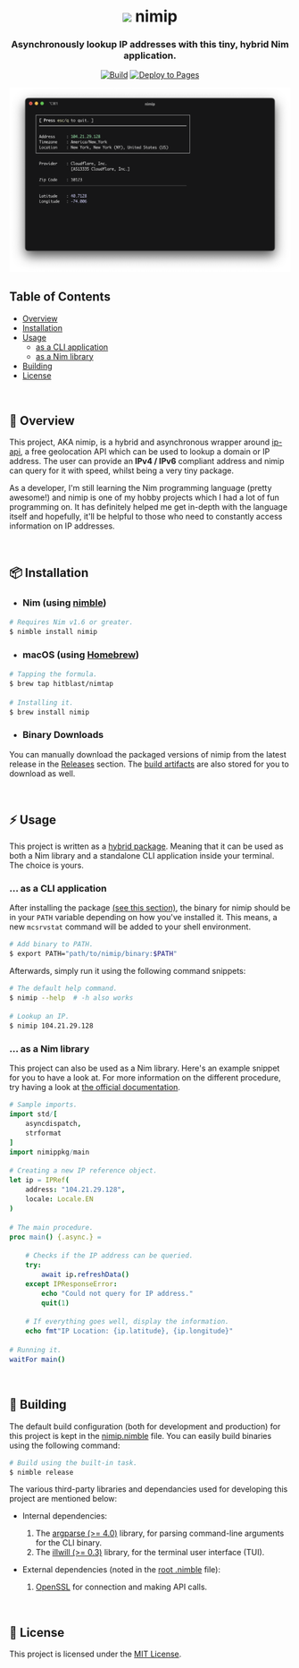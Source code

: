 <div align="center">

# <img src="https://raw.githubusercontent.com/nim-lang/assets/master/Art/logo-crown.png" height="30px"/> nimip <br>

### Asynchronously lookup IP addresses with this tiny, hybrid Nim application.

[![Build](https://github.com/hitblast/nimip/actions/workflows/build.yml/badge.svg)](https://github.com/hitblast/nimip/actions/workflows/build.yml)
[![Deploy to Pages](https://github.com/hitblast/nimip/actions/workflows/pages.yml/badge.svg)](https://github.com/hitblast/nimip/actions/workflows/pages.yml)

<img src="https://github.com/hitblast/nimip/blob/main/static/demo.png" alt="Demo Terminal Image">

</div>

## Table of Contents

- [Overview](#-overview)
- [Installation](#-installation)
- [Usage](#-usage)
    - [as a CLI application](#-as-a-cli-application)
    - [as a Nim library](#-as-a-nim-library)
- [Building](#-building)
- [License](#-license)

<br>

## 📖 Overview

This project, AKA nimip, is a hybrid and asynchronous wrapper around [ip-api](https://ip-api.com), a free geolocation API which can be used to lookup a domain or IP address. The user can provide an **IPv4 / IPv6** compliant address and nimip can query for it with speed, whilst being a very tiny package. 

As a developer, I'm still learning the Nim programming language (pretty awesome!) and nimip is one of my hobby projects which I had a lot of fun programming on. It has definitely helped me get in-depth with the language itself and hopefully, it'll be helpful to those who need to constantly access information on IP addresses.

<br>

## 📦 Installation

- ### Nim (using [nimble](https://github.com/nim-lang/nimble))

```bash
# Requires Nim v1.6 or greater.
$ nimble install nimip
```

- ### macOS (using [Homebrew](https://brew.sh))

```bash
# Tapping the formula.
$ brew tap hitblast/nimtap

# Installing it.
$ brew install nimip
```

- ### Binary Downloads
You can manually download the packaged versions of nimip from the latest release in the [Releases](https://github.com/hitblast/nimip/releases) section. The [build artifacts](https://github.com/hitblast/nimip/actions/workflows/builds.yml) are also stored for you to download as well.

<br>

## ⚡ Usage

This project is written as a [hybrid package](https://github.com/nim-lang/nimble#hybrids). Meaning that it can be used as both a Nim library and a standalone CLI application inside your terminal. The choice is yours. <br>

### ... as a CLI application

After installing the package [(see this section)](#-installation), the binary for nimip should be in your `PATH` variable depending on how you've installed it. This means, a new `mcsrvstat` command will be added to your shell environment.

```bash
# Add binary to PATH.
$ export PATH="path/to/nimip/binary:$PATH"
```

Afterwards, simply run it using the following command snippets:

```bash
# The default help command.
$ nimip --help  # -h also works

# Lookup an IP.
$ nimip 104.21.29.128
```

### ... as a Nim library

This project can also be used as a Nim library. Here's an example snippet for you to have a look at. For more information on the different procedure, try having a look at [the official documentation](https://hitblast.github.io/nimip/).

```nim
# Sample imports.
import std/[
    asyncdispatch,
    strformat
]
import nimippkg/main

# Creating a new IP reference object.
let ip = IPRef(
    address: "104.21.29.128",
    locale: Locale.EN
)

# The main procedure.
proc main() {.async.} =

    # Checks if the IP address can be queried.
    try:
        await ip.refreshData()
    except IPResponseError:
        echo "Could not query for IP address."
        quit(1)

    # If everything goes well, display the information.
    echo fmt"IP Location: {ip.latitude}, {ip.longitude}"

# Running it.
waitFor main()
```

<br>

## 🔨 Building

The default build configuration (both for development and production) for this project is kept in the [nimip.nimble](https://github.com/hitblast/nimip/blob/main/nimip.nimble) file. You can easily build binaries using the following command:

```bash
# Build using the built-in task.
$ nimble release
```

The various third-party libraries and dependancies used for developing this project are mentioned below:

- Internal dependencies:
    1. The [argparse (>= 4.0)](https://nimble.directory/pkg/argparse) library, for parsing command-line arguments for the CLI binary.
    2. The [illwill (>= 0.3)](https://nimble.directory/pkg/illwill) library, for the terminal user interface (TUI).

- External dependencies (noted in the [root .nimble](https://github.com/hitblast/nimip/blob/main/nimip.nimble) file):
    1. [OpenSSL](https://www.openssl.org) for connection and making API calls.

<br>

## 🔖 License

This project is licensed under the [MIT License](https://github.com/hitblast/nimip/blob/main/LICENSE).
